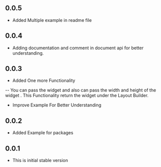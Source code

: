 ## 0.0.5

* Added Multiple example in readme file

## 0.0.4

* Adding documentation and comment in document api for better understanding.

## 0.0.3

* Added One more Functionality

-- You can pass the widget and also can pass the width and height of the widget . This Functionality return the widget under the Layout Builder.

* Improve Example For Better Understanding

## 0.0.2 

* Added Example for packages

## 0.0.1

* This is initial stable version
 
